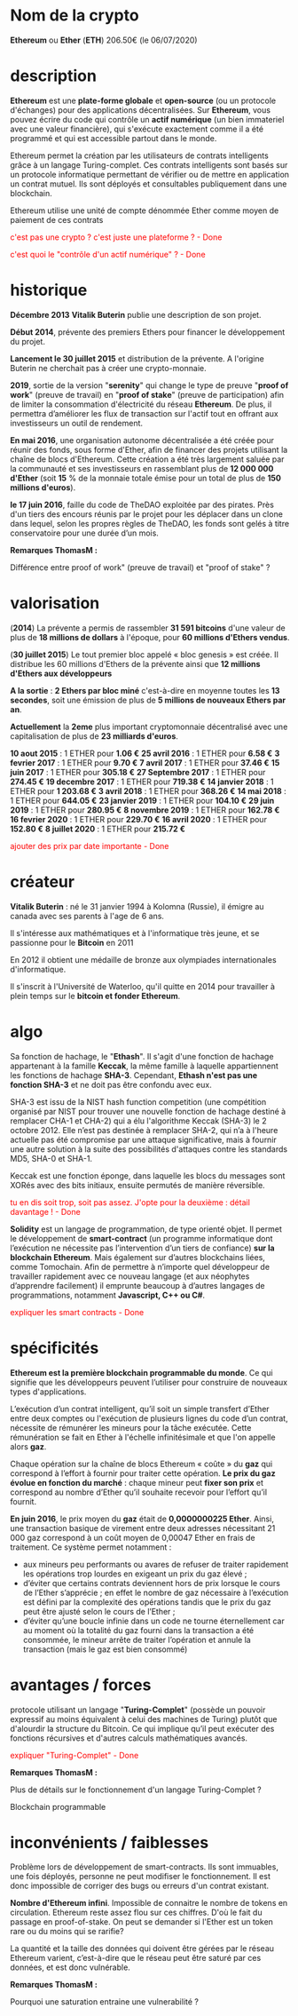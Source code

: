# Nom de la crypto

**Ethereum** ou **Ether** (**ETH**) 206.50€ (le 06/07/2020)

# description

**Ethereum** est une **plate-forme globale** et **open-source** (ou un protocole d'échanges) pour des applications décentralisées. Sur **Ethereum**, vous pouvez écrire du code qui contrôle un **actif numérique** (un bien immateriel avec une valeur financière), qui s'exécute exactement comme il a été programmé et qui est accessible partout dans le monde.

Ethereum permet la création par les utilisateurs de contrats intelligents grâce à un langage Turing-complet. Ces contrats intelligents sont basés sur un protocole informatique permettant de vérifier ou de mettre en application un contrat mutuel. Ils sont déployés et consultables publiquement dans une blockchain. 

Ethereum utilise une unité de compte dénommée Ether comme moyen de paiement de ces contrats

<p style="color: red">c'est pas une crypto ? c'est juste une plateforme ? - Done</p>
<p style="color: red">c'est quoi le "contrôle d'un actif numérique" ? - Done</p>


# historique

**Décembre 2013** **Vitalik Buterin** publie une description de son projet.

**Début 2014**, prévente des premiers Ethers pour financer le développement du projet. 

**Lancement le 30 juillet 2015** et distribution de la prévente. A l'origine Buterin ne cherchait pas à créer une crypto-monnaie.

**2019**, sortie de la version "**serenity**" qui change le type de preuve "**proof of work**" (preuve de travail) en "**proof of stake**" (preuve de participation) afin de limiter la consommation d'électricité du réseau **Ethereum**. De plus, il permettra d’améliorer les flux de transaction sur l'actif tout en offrant aux investisseurs un outil de rendement.

**En mai 2016**, une organisation autonome décentralisée a été créée pour réunir des fonds, sous forme d'Ether, afin de financer des projets utilisant la chaîne de blocs d'Ethereum. Cette création a été très largement saluée par la communauté et ses investisseurs en rassemblant plus de **12 000 000 d'Ether** (soit **15** % de la monnaie totale émise pour un total de plus de **150 millions d'euros**).

**le 17 juin 2016**, faille du code de TheDAO exploitée par des pirates. Près d'un tiers des encours réunis par le projet pour les déplacer dans un clone dans lequel, selon les propres règles de TheDAO, les fonds sont gelés à titre conservatoire pour une durée d’un mois.

<strong>Remarques ThomasM :</strong>
<p>Différence entre proof of work" (preuve de travail) et  "proof of stake" ?</p>

#  valorisation

(**2014**) La prévente a permis de rassembler **31 591 bitcoins** d'une valeur de plus de **18 millions de dollars** à l'époque, pour **60 millions d'Ethers vendus**.

(**30 juillet 2015**) Le tout premier bloc appelé « bloc genesis » est créée. Il distribue les 60 millions d'Ethers de la prévente ainsi que **12 millions d'Ethers aux développeurs**

**A la sortie** : **2 Ethers par bloc miné** c'est-à-dire en moyenne toutes les **13 secondes**, soit une émission de plus de **5 millions de nouveaux Ethers par an**.

**Actuellement** la **2eme** plus important cryptomonnaie décentralisé avec une capitalisation de plus de **23 milliards d'euros**.

**10 aout 2015** : 1 ETHER pour **1.06 €**
**25 avril 2016** : 1 ETHER pour **6.58 €**
**3 fevrier 2017** : 1 ETHER pour **9.70 €**
**7 avril 2017** : 1 ETHER pour **37.46 €**
**15 juin 2017** : 1 ETHER pour **305.18 €**
**27 Septembre 2017** : 1 ETHER pour **274.45 €**
**19 decembre 2017** : 1 ETHER pour **719.38 €**
**14 janvier 2018** : 1 ETHER pour **1 203.68 €**
**3 avril 2018** : 1 ETHER pour **368.26 €**
**14 mai 2018** : 1 ETHER pour **644.05 €**
**23 janvier 2019** : 1 ETHER pour **104.10 €**
**29 juin 2019** : 1 ETHER pour **280.95 €**
**8 novembre 2019** : 1 ETHER pour **162.78 €**
**16 fevrier 2020** : 1 ETHER pour **229.70 €**
**16 avril 2020** : 1 ETHER pour **152.80 €**
**8 juillet 2020** : 1 ETHER pour **215.72 €**

<p style="color: red">ajouter des prix par date importante - Done</p>

# créateur

**Vitalik Buterin** : né le 31 janvier 1994 à Kolomna (Russie), il émigre au canada avec ses parents à l'age de 6 ans.

Il s'intéresse aux mathématiques et à l'informatique très jeune, et se passionne pour le **Bitcoin** en 2011

En 2012 il obtient une médaille de bronze aux olympiades internationales d'informatique.

Il s'inscrit à l'Université de Waterloo, qu'il quitte en 2014 pour travailler à plein temps sur le **bitcoin et fonder Ethereum**.

# algo

Sa fonction de hachage, le "**Ethash**". 
Il s'agit d'une fonction de hachage appartenant à la famille **Keccak**, la même famille à laquelle appartiennent les fonctions de hachage **SHA-3**. Cependant, **Ethash n'est pas une fonction SHA-3** et ne doit pas être confondu avec eux.

SHA-3 est issu de la NIST hash function competition (une compétition organisé par NIST pour trouver une nouvelle fonction de hachage destiné à remplacer CHA-1 et CHA-2) qui a élu l'algorithme Keccak (SHA-3) le 2 octobre 2012. Elle n’est pas destinée à remplacer SHA-2, qui n’a à l'heure actuelle pas été compromise par une attaque significative, mais à fournir une autre solution à la suite des possibilités d'attaques contre les standards MD5, SHA-0 et SHA-1.

Keccak est une fonction éponge, dans laquelle les blocs du messages sont XORés avec des bits initiaux, ensuite permutés de manière réversible.

<p style="color: red">tu en dis soit trop, soit pas assez. J'opte pour la deuxième : détail davantage ! - Done</p>

**Solidity** est un langage de programmation, de type orienté objet. Il permet le développement de **smart-contract** (un programme informatique dont l’exécution ne nécessite pas l’intervention d’un tiers de confiance) **sur la blockchain Ethereum**. Mais également sur d’autres blockchains liées, comme Tomochain. Afin de permettre à n’importe quel développeur de travailler rapidement avec ce nouveau langage (et aux néophytes d’apprendre facilement) il emprunte beaucoup à d’autres langages de programmations, notamment **Javascript, C++ ou C#**.

<p style="color: red">expliquer les smart contracts - Done</p>

# spécificités

**Ethereum est la première blockchain programmable du monde**. Ce qui signifie que les développeurs peuvent l’utiliser pour construire de nouveaux types d'applications.

L’exécution d’un contrat intelligent, qu’il soit un simple transfert d’Ether entre deux comptes ou l'exécution de plusieurs lignes du code d’un contrat, nécessite de rémunérer les mineurs pour la tâche exécutée. Cette rémunération se fait en Ether à l'échelle infinitésimale et que l'on appelle alors **gaz**. 

Chaque opération sur la chaîne de blocs Ethereum « coûte » du **gaz** qui correspond à l’effort à fournir pour traiter cette opération. **Le prix du gaz évolue en fonction du marché** : chaque mineur peut **fixer son prix** et correspond au nombre d’Ether qu’il souhaite recevoir pour l’effort qu’il fournit.

**En juin 2016**, le prix moyen du **gaz** était de **0,0000000225 Ether**. Ainsi, une transaction basique de virement entre deux adresses nécessitant 21 000 gaz correspond à un coût moyen de 0,00047 Ether en frais de traitement. Ce système permet notamment :
- aux mineurs peu performants ou avares de refuser de traiter rapidement les opérations trop lourdes en exigeant un prix du gaz élevé ;
- d’éviter que certains contrats deviennent hors de prix lorsque le cours de l’Ether s’apprécie ; en effet le nombre de gaz nécessaire à l’exécution est défini par la complexité des opérations tandis que le prix du gaz peut être ajusté selon le cours de l’Ether ;
- d’éviter qu’une boucle infinie dans un code ne tourne éternellement car au moment où la totalité du gaz fourni dans la transaction a été consommée, le mineur arrête de traiter l’opération et annule la transaction (mais le gaz est bien consommé)

# avantages / forces

protocole utilisant un langage "**Turing-Complet**" (possède un pouvoir expressif au moins équivalent à celui des machines de Turing) plutôt que d'alourdir la structure du Bitcoin. Ce qui implique qu’il peut exécuter des fonctions récursives et d'autres calculs mathématiques avancés. 

<p style="color: red">expliquer "Turing-Complet" - Done</p>

<strong>Remarques ThomasM :</strong>
<p> Plus de détails sur le fonctionnement d'un langage Turing-Complet ? </p>

Blockchain programmable

# inconvénients / faiblesses

Problème lors de développement de smart-contracts. Ils sont immuables, une fois déployés, personne ne peut modifiser le fonctionnement. Il est donc impossible de corriger des bugs ou erreurs d'un contrat existant.

**Nombre d'Ethereum infini**. Impossible de connaitre le nombre de tokens en circulation. Ethereum reste assez flou sur ces chiffres. D'où le fait du passage en proof-of-stake. On peut se demander si l'Ether est un token rare ou du moins qui se rarifie?

La quantité et la taille des données qui doivent être gérées par le réseau Ethereum varient, c’est-à-dire que le réseau peut être saturé par ces données, et est donc vulnérable.

<strong>Remarques ThomasM :</strong>
<p> Pourquoi une saturation entraine une vulnerabilité ? </p>
